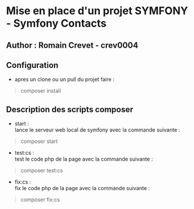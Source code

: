 # Mise en place d'un projet SYMFONY - Symfony Contacts
## Author : Romain Crevet - crev0004
## Configuration
- apres un clone ou un pull du projet faire :
>composer install

## Description des scripts composer 

- start :  
lance le serveur web local de symfony avec la commande suivante :
>composer start 
  
- test:cs :  
test le code php de la page avec la commande suivante :
> composer test:cs
  
- fix:cs :  
fix le code php de la page avec la commande suivante :  
> composer fix:cs  
  
